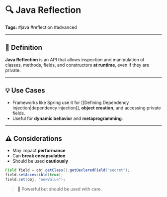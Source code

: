 # 🔍 Java Reflection  
**Tags:** #java #reflection #advanced

---

## 📌 Definition

**Java Reflection** is an API that allows inspection and manipulation of classes, methods, fields, and constructors **at runtime**, even if they are private.

---

## 💡 Use Cases

- Frameworks like Spring use it for [[Defining Dependency Injection|dependency injection]], **object creation**, and accessing private fields.
- Useful for **dynamic behavior** and **metaprogramming**.

---

## ⚠️ Considerations

- May impact **performance**
- Can **break encapsulation**
- Should be used **cautiously**

```java
Field field = obj.getClass().getDeclaredField("secret");
field.setAccessible(true);
field.set(obj, "newValue");
```

> 🧠 Powerful but should be used with care.
